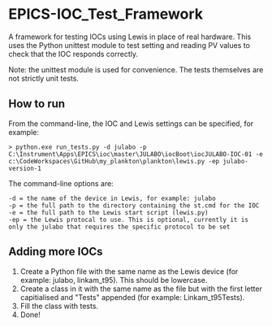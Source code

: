 # EPICS-IOC_Test_Framework

A framework for testing IOCs using Lewis in place of real hardware.
This uses the Python unittest module to test setting and reading PV values to check that the IOC responds correctly.

Note: the unittest module is used for convenience. The tests themselves are not strictly unit tests.

## How to run

From the command-line, the IOC and Lewis settings can be specified, for example:

```
> python.exe run_tests.py -d julabo -p C:\Instrument\Apps\EPICS\ioc\master\JULABO\iocBoot\iocJULABO-IOC-01 -e c:\CodeWorkspaces\GitHub\my_plankton\plankton\lewis.py -ep julabo-version-1
```

The command-line options are:
```
-d = the name of the device in Lewis, for example: julabo
-p = the full path to the directory containing the st.cmd for the IOC
-e = the full path to the Lewis start script (lewis.py)
-ep = the Lewis protocal to use. This is optional, currently it is only the julabo that requires the specific protocol to be set
```

## Adding more IOCs

1. Create a Python file with the same name as the Lewis device (for example: julabo, linkam_t95). This should be lowercase.
2. Create a class in it with the same name as the file but with the first letter capitialised and "Tests" appended (for example: Linkam_t95Tests).
3. Fill the class with tests.
4. Done!